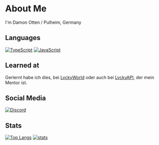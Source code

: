 # About Me

I'm Damon Otten / Pulheim, Germany

## Languages
[![TypeScript](https://img.shields.io/badge/-typescript-2f74c0.svg?logo=typescript&logoColor=white&longCache=true&style=for-the-badge)](https://github.com/Daser2626?tab=repositories&q=&type=&language=typescript)
[![JavaScript](https://img.shields.io/badge/-javascript-F7DF1E.svg?logo=javascript&logoColor=black&longCache=true&style=for-the-badge)](https://github.com/Daser2626?tab=repositories&q=&type=&language=javascript)

## Learned at
Gerlernt habe ich dies, bei [LvckyWorld](https://www.github.com/LvckyWorld) oder auch bei [LvckyAPI](https://github/Lvckyapi), der mein Mentor ist.

## Social Media
[![Discord](https://img.shields.io/badge/-Discord-5865F2.svg?logo=discord&logoColor=white&longCache=true&style=for-the-badge)](https://discordapp.com/users/641266097768890408)

## Stats
[![Top Langs](https://github-readme-stats.vercel.app/api/top-langs/?username=Daser2626&theme=tokyonight)](https://github.com/Daser2626/)
[![stats](https://github-readme-stats.vercel.app/api?username=Daser2626&count_private=true&theme=tokyonight&include_all_commits=true)](https://github.com/Daser2626)

